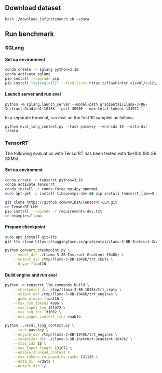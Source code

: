 ## Download dataset
```
bash ./download_infinitebench.sh ~/data
```

## Run benchmark

### SGLang
#### Set up environment
```bash
conda create -n sglang python=3.10
conda activate sglang
pip install --upgrade pip
pip install "sglang[all]" --find-links https://flashinfer.ai/whl/cu121/torch2.4/flashinfer/
```

#### Launch server and run eval
```
python -m sglang.launch_server --model-path gradientai/Llama-3-8B-Instruct-Gradient-1048k --port 30000 --max-total-tokens 131072
```

In a separate terminal, run eval on the first 10 samples as follows
```
python eval_long_context.py --task passkey --end-idx 10 --data-dir ~/data
```

### TensorRT
The following evaluation with TensorRT has been tested with 1xH100 (80 GB SXM5).

#### Set up enviroment
```bash
conda create -n tensorrt python=3.10
conda activate tensorrt
conda install -c conda-forge mpi4py openmpi
sudo apt-get -y install libopenmpi-dev && pip install tensorrt_llm==0.15.0
```

```bash
git clone https://github.com/NVIDIA/TensorRT-LLM.git
cd TensorRT-LLM
pip install --upgrade -r requirements-dev.txt
cd examples/llama
```

#### Prepare checkpoint
```bash
sudo apt install git-lfs
git-lfs clone https://huggingface.co/gradientai/Llama-3-8B-Instruct-Gradient-1048k/

python convert_checkpoint.py \
    --model_dir ./Llama-3-8B-Instruct-Gradient-1048k/ \
    --output_dir /tmp/llama-3-8B-1048k/trt_ckpts \
    --dtype float16

```

#### Build engine and run eval
```bash
python -m tensorrt_llm.commands.build \
    --checkpoint_dir /tmp/llama-3-8B-1048k/trt_ckpts \
    --output_dir /tmp/llama-3-8B-1048k/trt_engines \
    --gemm_plugin float16 \
    --max_num_tokens 4096 \
    --max_input_len 131072 \
    --max_seq_len 131082 \
    --use_paged_context_fmha enable

python ../eval_long_context.py \
    --task passkey \
    --engine_dir /tmp/llama-3-8B-1048k/trt_engines \
    --tokenizer_dir ./Llama-3-8B-Instruct-Gradient-1048k/ \
    --stop_idx 10 \
    --max_input_length 131072 \
    --enable_chunked_context \
    --max_tokens_in_paged_kv_cache 131136 \
    --data_dir ~/data \
    --output_dir ./
```
